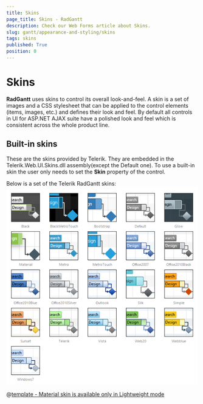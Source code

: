 ```yaml
---
title: Skins
page_title: Skins - RadGantt
description: Check our Web Forms article about Skins.
slug: gantt/appearance-and-styling/skins
tags: skins
published: True
position: 0
---
```


# Skins

**RadGantt** uses skins to control its overall look-and-feel. A skin is a set of images and a CSS stylesheet that can be applied to the control elements (items, images, etc.) and defines their look and feel. By default all controls in UI for ASP.NET AJAX suite have a polished look and feel which is consistent across the whole product line.

## Built-in skins

These are the skins provided by Telerik. They are embedded in the Telerik.Web.UI.Skins.dll assembly(except the Default one). To use a built-in skin the user only needs to set the **Skin** property of the control.

Below is a set of the Telerik RadGantt skins:
![gantt-skins](images/gantt-skins.png) 


 @[template - Material skin is available only in Lightweight mode](/_templates/common/skins-notes.md#material-only-in-lightweight) 


